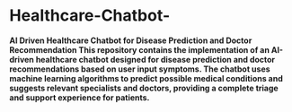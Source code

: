 # Healthcare-Chatbot-
<b>AI Driven Healthcare Chatbot for Disease Prediction and Doctor Recommendation<b>
This repository contains the implementation of an AI-driven healthcare chatbot designed for disease prediction and doctor recommendations based on user input symptoms. The chatbot uses machine learning algorithms to predict possible medical conditions and suggests relevant specialists and doctors, providing a complete triage and support experience for patients.
